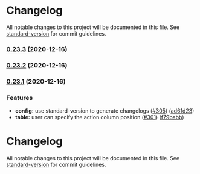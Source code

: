# Changelog

All notable changes to this project will be documented in this file. See [standard-version](https://github.com/conventional-changelog/standard-version) for commit guidelines.

### [0.23.3](https://github.com/fusionfabric/finastra-design-system/compare/v0.23.2...v0.23.3) (2020-12-16)

### [0.23.2](https://github.com/fusionfabric/finastra-design-system/compare/v0.23.1...v0.23.2) (2020-12-16)

### [0.23.1](https://github.com/fusionfabric/finastra-design-system/compare/v0.23.0...v0.23.1) (2020-12-16)


### Features

* **config:** use standard-version to generate changelogs ([#305](https://github.com/fusionfabric/finastra-design-system/issues/305)) ([ad61d23](https://github.com/fusionfabric/finastra-design-system/commit/ad61d237715cbe3e313276acac5a7708aacb125d))
* **table:** user can specify the action column position ([#301](https://github.com/fusionfabric/finastra-design-system/issues/301)) ([f79babb](https://github.com/fusionfabric/finastra-design-system/commit/f79babba6c113e68f7fe11a4756e24ffe5d68c02))

# Changelog

All notable changes to this project will be documented in this file. See [standard-version](https://github.com/conventional-changelog/standard-version) for commit guidelines.
